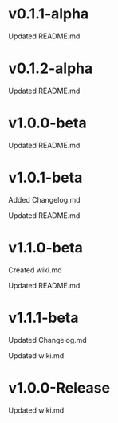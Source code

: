 # v0.1.1-alpha

Updated README.md

# v0.1.2-alpha

Updated README.md

#  v1.0.0-beta

Updated README.md

# v1.0.1-beta

Added Changelog.md

Updated README.md

# v1.1.0-beta

Created wiki.md

Updated README.md

# v1.1.1-beta

Updated Changelog.md

Updated wiki.md

# v1.0.0-Release

Updated wiki.md




